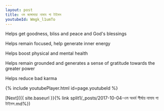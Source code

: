 ```yaml
---
layout: post
title: ওম জাঙ্গামায়া নামায গা টাইমস
youtubeId: Wmgk_l1umTo
---
```

 
 
Helps get goodness, bliss and peace and God's blessings
 
Helps remain focused, help generate inner energy 
 
Helps boost physical and mental health 
 
Helps remain grounded and generates a sense of gratitude towards the greater power 
 
Helps reduce bad karma
 
 
 
 


{% include youtubePlayer.html id=page.youtubeId %}
 
[Next]({{ site.baseurl }}{% link  split1/_posts/2017-10-04-ওম অথর্ব শীর্ষায় নামায গা টাইমস.md%})
 
